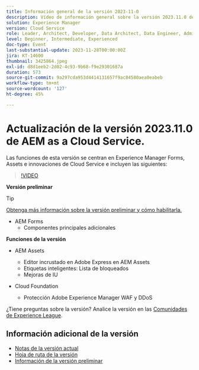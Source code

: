 ```yaml
---
title: Información general de la versión 2023-11-0
description: Vídeo de información general sobre la versión 2023.11.0 de Adobe Experience Manager as a Cloud Service, las funciones de esta versión se centran en Experience Manager Forms, Assets y Cloud Service
solution: Experience Manager
version: Cloud Service
role: Leader, Architect, Developer, Data Architect, Data Engineer, Admin, User
level: Beginner, Intermediate, Experienced
doc-type: Event
last-substantial-update: 2023-11-28T00:00:00Z
jira: KT-14600
thumbnail: 3425864.jpeg
exl-id: d8d1eeb2-2d02-4c93-9b68-f9e29301687a
duration: 573
source-git-commit: 9a297cda953d4414131657f9ac84580aea0eabeb
workflow-type: tm+mt
source-wordcount: '127'
ht-degree: 45%

---
```


# Actualización de la versión 2023.11.0 de AEM as a Cloud Service.

Las funciones de esta versión se centran en Experience Manager Forms, Assets e innovaciones de Cloud Service e incluyen las siguientes:

>[!VIDEO](https://video.tv.adobe.com/v/3425864/?learn=on)

**Versión preliminar**

>[!TIP]
>
>[Obtenga más información sobre la versión preliminar y cómo habilitarla.](https://experienceleague.adobe.com/docs/experience-manager-cloud-service/content/release-notes/prerelease.html?lang=es)

* AEM Forms
   * Componentes principales adicionales

**Funciones de la versión**

* AEM Assets
   * Editor incrustado en Adobe Express en AEM Assets
   * Etiquetas inteligentes: Lista de bloqueados
   * Mejoras de IU

* Cloud Foundation
   * Protección Adobe Experience Manager WAF y DDoS

¿Tiene preguntas sobre la versión?  Analice la versión en las [Comunidades de Experience League](https://adobe.ly/3uBHk1D).

## Información adicional de la versión

* [Notas de la versión actual](https://experienceleague.adobe.com/docs/experience-manager-cloud-service/content/release-notes/home.html?lang=es)
* [Hoja de ruta de la versión](https://experienceleague.adobe.com/docs/experience-manager-release-information/aem-release-updates/update-releases-roadmap.html?lang=es)
* [Información de la versión preliminar](https://experienceleague.adobe.com/docs/experience-manager-cloud-service/content/release-notes/prerelease.html?lang=es)
